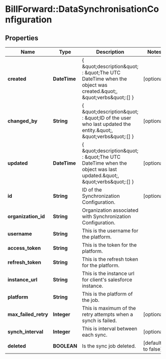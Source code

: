 # BillForward::DataSynchronisationConfiguration

## Properties
Name | Type | Description | Notes
------------ | ------------- | ------------- | -------------
**created** | **DateTime** | { \&quot;description\&quot; : \&quot;The UTC DateTime when the object was created.\&quot;, \&quot;verbs\&quot;:[] } | [optional] 
**changed_by** | **String** | { \&quot;description\&quot; : \&quot;ID of the user who last updated the entity.\&quot;, \&quot;verbs\&quot;:[] } | [optional] 
**updated** | **DateTime** | { \&quot;description\&quot; : \&quot;The UTC DateTime when the object was last updated.\&quot;, \&quot;verbs\&quot;:[] } | [optional] 
**id** | **String** | ID of the Synchronization Configuration. | [optional] 
**organization_id** | **String** | Organization associated with Synchronization Configuration. | 
**username** | **String** | This is the username for the platform. | 
**access_token** | **String** | This is the token for the platform. | 
**refresh_token** | **String** | This is the refresh token for the platform. | 
**instance_url** | **String** | This is the instance url for client&#39;s salesforce instance. | 
**platform** | **String** | This is the platform of the job. | 
**max_failed_retry** | **Integer** | This is maximum of the retry attempts when a synch is failed. | [optional] 
**synch_interval** | **Integer** | This is interval between each sync. | [optional] 
**deleted** | **BOOLEAN** | Is the sync job deleted. | [default to false]


